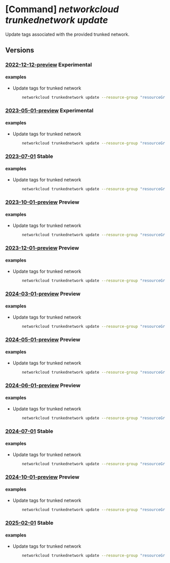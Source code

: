 # [Command] _networkcloud trunkednetwork update_

Update tags associated with the provided trunked network.

## Versions

### [2022-12-12-preview](/Resources/mgmt-plane/L3N1YnNjcmlwdGlvbnMve30vcmVzb3VyY2Vncm91cHMve30vcHJvdmlkZXJzL21pY3Jvc29mdC5uZXR3b3JrY2xvdWQvdHJ1bmtlZG5ldHdvcmtzL3t9/2022-12-12-preview.xml) **Experimental**

<!-- mgmt-plane /subscriptions/{}/resourcegroups/{}/providers/microsoft.networkcloud/trunkednetworks/{} 2022-12-12-preview -->

#### examples

- Update tags for trunked network
    ```bash
        networkcloud trunkednetwork update --resource-group "resourceGroupName" --name "trunkedNetworkName" --tags key1="myvalue1" key2="myvalue2"
    ```

### [2023-05-01-preview](/Resources/mgmt-plane/L3N1YnNjcmlwdGlvbnMve30vcmVzb3VyY2Vncm91cHMve30vcHJvdmlkZXJzL21pY3Jvc29mdC5uZXR3b3JrY2xvdWQvdHJ1bmtlZG5ldHdvcmtzL3t9/2023-05-01-preview.xml) **Experimental**

<!-- mgmt-plane /subscriptions/{}/resourcegroups/{}/providers/microsoft.networkcloud/trunkednetworks/{} 2023-05-01-preview -->

#### examples

- Update tags for trunked network
    ```bash
        networkcloud trunkednetwork update --resource-group "resourceGroupName" --name "trunkedNetworkName" --tags key1="myvalue1" key2="myvalue2"
    ```

### [2023-07-01](/Resources/mgmt-plane/L3N1YnNjcmlwdGlvbnMve30vcmVzb3VyY2Vncm91cHMve30vcHJvdmlkZXJzL21pY3Jvc29mdC5uZXR3b3JrY2xvdWQvdHJ1bmtlZG5ldHdvcmtzL3t9/2023-07-01.xml) **Stable**

<!-- mgmt-plane /subscriptions/{}/resourcegroups/{}/providers/microsoft.networkcloud/trunkednetworks/{} 2023-07-01 -->

#### examples

- Update tags for trunked network
    ```bash
        networkcloud trunkednetwork update --resource-group "resourceGroupName" --name "trunkedNetworkName" --tags key1="myvalue1" key2="myvalue2"
    ```

### [2023-10-01-preview](/Resources/mgmt-plane/L3N1YnNjcmlwdGlvbnMve30vcmVzb3VyY2Vncm91cHMve30vcHJvdmlkZXJzL21pY3Jvc29mdC5uZXR3b3JrY2xvdWQvdHJ1bmtlZG5ldHdvcmtzL3t9/2023-10-01-preview.xml) **Preview**

<!-- mgmt-plane /subscriptions/{}/resourcegroups/{}/providers/microsoft.networkcloud/trunkednetworks/{} 2023-10-01-preview -->

#### examples

- Update tags for trunked network
    ```bash
        networkcloud trunkednetwork update --resource-group "resourceGroupName" --name "trunkedNetworkName" --tags key1="myvalue1" key2="myvalue2"
    ```

### [2023-12-01-preview](/Resources/mgmt-plane/L3N1YnNjcmlwdGlvbnMve30vcmVzb3VyY2Vncm91cHMve30vcHJvdmlkZXJzL21pY3Jvc29mdC5uZXR3b3JrY2xvdWQvdHJ1bmtlZG5ldHdvcmtzL3t9/2023-12-01-preview.xml) **Preview**

<!-- mgmt-plane /subscriptions/{}/resourcegroups/{}/providers/microsoft.networkcloud/trunkednetworks/{} 2023-12-01-preview -->

#### examples

- Update tags for trunked network
    ```bash
        networkcloud trunkednetwork update --resource-group "resourceGroupName" --name "trunkedNetworkName" --tags key1="myvalue1" key2="myvalue2"
    ```

### [2024-03-01-preview](/Resources/mgmt-plane/L3N1YnNjcmlwdGlvbnMve30vcmVzb3VyY2Vncm91cHMve30vcHJvdmlkZXJzL21pY3Jvc29mdC5uZXR3b3JrY2xvdWQvdHJ1bmtlZG5ldHdvcmtzL3t9/2024-03-01-preview.xml) **Preview**

<!-- mgmt-plane /subscriptions/{}/resourcegroups/{}/providers/microsoft.networkcloud/trunkednetworks/{} 2024-03-01-preview -->

#### examples

- Update tags for trunked network
    ```bash
        networkcloud trunkednetwork update --resource-group "resourceGroupName" --name "trunkedNetworkName" --tags key1="myvalue1" key2="myvalue2"
    ```

### [2024-05-01-preview](/Resources/mgmt-plane/L3N1YnNjcmlwdGlvbnMve30vcmVzb3VyY2Vncm91cHMve30vcHJvdmlkZXJzL21pY3Jvc29mdC5uZXR3b3JrY2xvdWQvdHJ1bmtlZG5ldHdvcmtzL3t9/2024-05-01-preview.xml) **Preview**

<!-- mgmt-plane /subscriptions/{}/resourcegroups/{}/providers/microsoft.networkcloud/trunkednetworks/{} 2024-05-01-preview -->

#### examples

- Update tags for trunked network
    ```bash
        networkcloud trunkednetwork update --resource-group "resourceGroupName" --name "trunkedNetworkName" --tags key1="myvalue1" key2="myvalue2"
    ```

### [2024-06-01-preview](/Resources/mgmt-plane/L3N1YnNjcmlwdGlvbnMve30vcmVzb3VyY2Vncm91cHMve30vcHJvdmlkZXJzL21pY3Jvc29mdC5uZXR3b3JrY2xvdWQvdHJ1bmtlZG5ldHdvcmtzL3t9/2024-06-01-preview.xml) **Preview**

<!-- mgmt-plane /subscriptions/{}/resourcegroups/{}/providers/microsoft.networkcloud/trunkednetworks/{} 2024-06-01-preview -->

#### examples

- Update tags for trunked network
    ```bash
        networkcloud trunkednetwork update --resource-group "resourceGroupName" --name "trunkedNetworkName" --tags key1="myvalue1" key2="myvalue2"
    ```

### [2024-07-01](/Resources/mgmt-plane/L3N1YnNjcmlwdGlvbnMve30vcmVzb3VyY2Vncm91cHMve30vcHJvdmlkZXJzL21pY3Jvc29mdC5uZXR3b3JrY2xvdWQvdHJ1bmtlZG5ldHdvcmtzL3t9/2024-07-01.xml) **Stable**

<!-- mgmt-plane /subscriptions/{}/resourcegroups/{}/providers/microsoft.networkcloud/trunkednetworks/{} 2024-07-01 -->

#### examples

- Update tags for trunked network
    ```bash
        networkcloud trunkednetwork update --resource-group "resourceGroupName" --name "trunkedNetworkName" --tags key1="myvalue1" key2="myvalue2"
    ```

### [2024-10-01-preview](/Resources/mgmt-plane/L3N1YnNjcmlwdGlvbnMve30vcmVzb3VyY2Vncm91cHMve30vcHJvdmlkZXJzL21pY3Jvc29mdC5uZXR3b3JrY2xvdWQvdHJ1bmtlZG5ldHdvcmtzL3t9/2024-10-01-preview.xml) **Preview**

<!-- mgmt-plane /subscriptions/{}/resourcegroups/{}/providers/microsoft.networkcloud/trunkednetworks/{} 2024-10-01-preview -->

#### examples

- Update tags for trunked network
    ```bash
        networkcloud trunkednetwork update --resource-group "resourceGroupName" --name "trunkedNetworkName" --tags key1="myvalue1" key2="myvalue2"
    ```

### [2025-02-01](/Resources/mgmt-plane/L3N1YnNjcmlwdGlvbnMve30vcmVzb3VyY2Vncm91cHMve30vcHJvdmlkZXJzL21pY3Jvc29mdC5uZXR3b3JrY2xvdWQvdHJ1bmtlZG5ldHdvcmtzL3t9/2025-02-01.xml) **Stable**

<!-- mgmt-plane /subscriptions/{}/resourcegroups/{}/providers/microsoft.networkcloud/trunkednetworks/{} 2025-02-01 -->

#### examples

- Update tags for trunked network
    ```bash
        networkcloud trunkednetwork update --resource-group "resourceGroupName" --name "trunkedNetworkName" --tags key1="myvalue1" key2="myvalue2"
    ```
